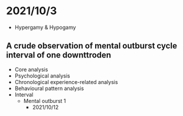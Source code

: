 # 2021/10/3
- Hypergamy & Hypogamy

## A crude observation of mental outburst cycle interval of one downttroden
- Core analysis
- Psychological analysis
- Chronological experience-related analysis
- Behavioural pattern analysis
- Interval
  - Mental outburst 1
    - 2021/10/12